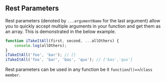 ## Rest Parameters

Rest parameters (denoted by `...argumentName` for the last argument) allow you to quickly accept multiple arguments in your function and get them as an array. This is demonstrated in the below example.

```js
function iTakeItAll(first, second, ...allOthers) {
    console.log(allOthers);
}
iTakeItAll('foo', 'bar'); // []
iTakeItAll('foo', 'bar', 'bas', 'qux'); // ['bas','qux']
```

Rest parameters can be used in any function be it `function`/`()=>`/`class member`.
